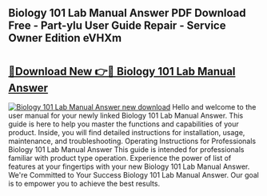 ## Biology 101 Lab Manual Answer PDF Download Free - Part-ylu User Guide Repair - Service Owner Edition eVHXm

# <h2><a href="http://bc6160.oget.top/?id=Biology+101+Lab+Manual+Answer">🔗Download New 👉🔴 Biology 101 Lab Manual Answer</a></h2>

[![Biology 101 Lab Manual Answer new download](https://i.imgur.com/5g1atiW.png)](http://bc6160.oget.top/?id=Biology+101+Lab+Manual+Answer)
Hello and welcome to the user manual for your newly linked Biology 101 Lab Manual Answer. This guide is here to help you master the functions and capabilities of your product. Inside, you will find detailed instructions for installation, usage, maintenance, and troubleshooting. Operating Instructions for Professionals Biology 101 Lab Manual Answer This guide is intended for professionals familiar with product type operation. Experience the power of list of features at your fingertips with your new Biology 101 Lab Manual Answer. We're Committed to Your Success Biology 101 Lab Manual Answer. Our goal is to empower you to achieve the best results.
